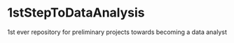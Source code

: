 # 1stStepToDataAnalysis
1st ever repository for preliminary projects towards becoming a data analyst 
